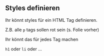 ## Styles definieren

Ihr könnt styles für ein HTML Tag definieren.

Z.B. alle `p` tags sollen rot sein (s. Folie vorher)

Ihr könnt das für jedes Tag machen

`h1` oder `li` oder ...